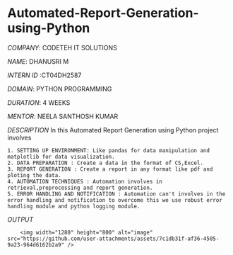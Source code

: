 # Automated-Report-Generation-using-Python

*COMPANY*: CODETEH IT SOLUTIONS

*NAME*: DHANUSRI M

*INTERN ID* :CT04DH2587

*DOMAIN*: PYTHON PROGRAMMING

*DURATION*: 4 WEEKS

*MENTOR*: NEELA SANTHOSH KUMAR

*DESCRIPTION*
    In this Automated Report Generation using Python project involves 

    1. SETTING UP ENVIRONMENT: Like pandas for data manipulation and matplotlib for data visualization.
    2. DATA PREPARATION : Create a data in the format of CS,Excel.
    3. REPORT GENERATION : Create a report in any format like pdf and ploting the data.
    4. AUTOMATION TECHNIQUES : Automation involves in retrieval,preprocessing and report generation.
    5. ERROR HANDLING AND NOTIFICATION : Automation can't involves in the error handling and notification to overcome this we use robust error handling module and python logging module.
    
    
    

*OUTPUT*
  
        <img width="1280" height="800" alt="image" src="https://github.com/user-attachments/assets/7c1db31f-af36-4505-9a23-964d6162b2a9" />
